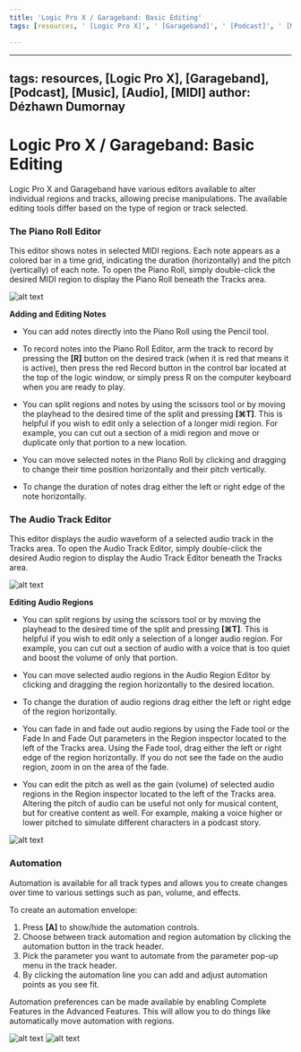 ```yaml
---
title: 'Logic Pro X / Garageband: Basic Editing'
tags: [resources, ' [Logic Pro X]', ' [Garageband]', ' [Podcast]', ' [Music]', ' [Audio]', ' [MIDI]']

---
```


---
tags: resources, [Logic Pro X], [Garageband], [Podcast], [Music], [Audio], [MIDI]
author: Dézhawn Dumornay
---
# Logic Pro X / Garageband: Basic Editing

Logic Pro X and Garageband have various editors available to alter individual regions and tracks, allowing precise manipulations. The available editing tools differ based on the type of region or track selected.

### **The Piano Roll Editor**

This editor shows notes in selected MIDI regions. Each note appears as a colored bar in a time grid, indicating the duration (horizontally) and the pitch (vertically) of each note. To open the Piano Roll, simply double-click the desired MIDI region to display the Piano Roll beneath the Tracks area. 

![alt text](https://files.slack.com/files-pri/T0HTW3H0V-F03KFLV45U6/image_from_ios.jpg?pub_secret=a9ea2c4b3c)

**Adding and Editing Notes**

- You can add notes directly into the Piano Roll using the Pencil tool.

- To record notes into the Piano Roll Editor, arm the track to record by pressing the **[R]** button on the desired track (when it is red that means it is active), then press the red Record button in the control bar located at the top of the logic window, or simply press R on the computer keyboard when you are ready to play. 

- You can split regions and notes by using the scissors tool or by moving the playhead to the desired time of the split and pressing **[⌘T]**. This is helpful if you wish to edit only a selection of a longer midi region. For example, you can cut out a section of a midi region and move or duplicate only that portion to a new location.


- You can move selected notes in the Piano Roll by clicking and dragging to change their time position horizontally and their pitch vertically.

- To change the duration of notes drag either the left or right edge of the note horizontally.


### **The Audio Track Editor**

This editor displays the audio waveform of a selected audio track in the Tracks area. To open the Audio Track Editor, simply double-click the desired Audio region to display the Audio Track Editor beneath the Tracks area. 

![alt text](https://files.slack.com/files-pri/T0HTW3H0V-F03KQPN3JE8/image_from_ios.jpg?pub_secret=7b59ea1986)

**Editing Audio Regions**

- You can split regions by using the scissors tool or by moving the playhead to the desired time of the split and pressing **[⌘T]**. This is helpful if you wish to edit only a selection of a longer audio region. For example, you can cut out a section of audio with a voice that is too quiet and boost the volume of only that portion.

- You can move selected audio regions in the Audio Region Editor by clicking and dragging the region horizontally to the desired location.

- To change the duration of audio regions drag either the left or right edge of the region horizontally.

- You can fade in and fade out audio regions by using the Fade tool or the Fade In and Fade Out parameters in the Region inspector located to the left of the Tracks area. Using the Fade tool, drag either the left or right edge of the region horizontally. If you do not see the fade on the audio region, zoom in on the area of the fade.

- You can edit the pitch as well as the gain (volume) of selected audio regions in the Region inspector located to the left of the Tracks area. Altering the pitch of audio can be useful not only for musical content, but for creative content as well. For example, making a voice higher or lower pitched to simulate different characters in a podcast story. 

![alt text](https://files.slack.com/files-pri/T0HTW3H0V-F03KNBB0F5Y/image_from_ios.jpg?pub_secret=f77c1c8373)

### **Automation**

Automation is available for all track types and allows you to create changes over time to various settings such as pan, volume, and effects.

To create an automation envelope:

1) Press **[A]** to show/hide the automation controls.
2) Choose between track automation and region automation  by clicking the automation button in the track header.
3) Pick the parameter you want to automate from the parameter pop-up menu in the track header.
4) By clicking the automation line you can add and adjust automation points as you see fit.

Automation preferences can be made available by enabling Complete Features in the Advanced Features. This will allow you to do things like automatically move automation with regions.

![alt text](https://files.slack.com/files-pri/T0HTW3H0V-F046G0VUM52/screen_shot_2022-10-13_at_10.32.44_am.png?pub_secret=a548d83ff0)
![alt text](https://files.slack.com/files-pri/T0HTW3H0V-F045Z0FK37Z/screen_shot_2022-10-13_at_10.32.12_am.png?pub_secret=fbdfaa7841)